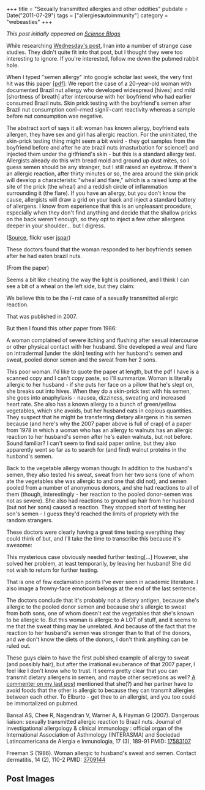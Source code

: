 +++
title = "Sexually transmitted allergies and other oddities"
pubdate = Date("2011-07-29")
tags = ["allergiesautoimmunity"]
category = "webeasties"
+++

_This post initially appeared on [Science Blogs](http://scienceblogs.com/webeasties)_

While researching [Wednesday's post](http://scienceblogs.com/webeasties/2011/07/allergic_to_spunk.php), I ran into a number of strange case studies. They didn't quite fit into that post, but I thought they were too interesting to ignore. If you're interested, follow me down the pubmed rabbit hole.

When I typed "semen allergy" into google scholar last week, the very first hit was this paper [[pdf](http://www.jiaci.org/issues/vol17issue03/10.pdf)]: 
We report the case of a 20-year-old woman with documented Brazil nut allergy who developed widespread [hives] and mild [shortness of breath] after intercourse with her boyfriend who had earlier consumed Brazil nuts. Skin prick testing with the boyfriend's semen after Brazil nut consumption conï¬rmed signiï¬cant reactivity whereas a sample before nut consumption was negative.

The abstract sort of says it all: woman has known allergy, boyfriend eats allergen, they have sex and girl has allergic reaction. For the uninitiated, the skin-prick testing thing might seem a bit weird - they got samples from the boyfriend before and after he ate brazil nuts (masturbation for science!) and injected them under the girlfriend's skin - but this is a standard allergy test. Allergists already do this with bread mold and ground up dust mites, so I guess semen should be any stranger, but I still raised an eyebrow. If there's an allergic reaction, after thirty minutes or so, the area around the skin prick will develop a characteristic "wheal and flare," which is a raised lump at the site of the prick (the wheal) and a reddish circle of inflammation surrounding it (the flare). 
If you have an allergy, but you don't know the cause, allergists will draw a grid on your back and inject a standard battery of allergens. I know from experience that this is an unpleasant procedure, especially when they don't find anything and decide that the shallow pricks on the back weren't enough, so they opt to inject a few other allergens deeper in your shoulder... but I digress.

([Source](http://www.flickr.com/photos/allspaw/93786866/), flickr user [jspar](http://www.flickr.com/photos/allspaw/with/93786866/))

These doctors found that the woman responded to her boyfriends semen after he had eaten brazil nuts.

(From the paper)

Seems a bit like cheating the way the light is positioned, and I think I can see a bit of a wheal on the left side, but they claim:

We believe this to be the ï¬rst case of a sexually transmitted allergic reaction.

That was published in 2007.

But then I found this other paper from 1986:

A woman complained of severe itching and flushing after sexual intercourse or other physical contact with her husband. She developed a weal and flare on intradermal [under the skin] testing with her husband's semen and sweat, pooled donor semen and the sweat from her 2 sons.

This poor woman. I'd like to quote the paper at length, but the pdf I have is a scanned copy and I can't copy paste, so I'll summarize. Woman is literally allergic to her husband - if she puts her face on a pillow that he's slept on, she breaks out into hives. When they do a skin-prick test with his semen, she goes into anaphylaxis - nausea, dizziness, sweating and increased heart rate. 
She also has a known allergy to a bunch of green/yellow vegetables, which she avoids, but her husband eats in copious quantities. They suspect that he might be transferring dietary allergens in his semen because (and here's why the 2007 paper above is full of crap) of a paper from 1978 in which a woman who has an allergy to walnuts has an allergic reaction to her husband's semen after he's eaten walnuts, but not before. Sound familiar? I can't seem to find said paper online, but they also apparently went so far as to search for (and find) walnut proteins in the husband's semen.

Back to the vegetable allergy woman though: In addition to the husband's semen, they also tested his sweat, sweat from her two sons (one of whom ate the vegetables she was allergic to and one that did not), and semen pooled from a number of anonymous donors, and she had reactions to all of them (though, interestingly - her reaction to the pooled donor-semen was not as severe). She also had reactions to ground up hair from her husband (but not her sons) caused a reaction. They stopped short of testing her son's semen - I guess they'd reached the limits of propriety with the random strangers.

These doctors were clearly having a great time testing everything they could think of but, and I'll take the time to transcribe this because it's awesome:

This mysterious case obviously needed further testing[...] However, she solved her problem, at least temporarily, by leaving her husband! She did not wish to return for further testing.

That is one of few exclamation points I've ever seen in academic literature. I also image a frowny-face emoticon belongs at the end of the last sentence.

The doctors conclude that it's probably not a dietary antigen, because she's allergic to the pooled donor semen and because she's allergic to sweat from both sons, one of whom doesn't eat the vegetables that she's known to be allergic to. But this woman is allergic to A LOT of stuff, and it seems to me that the sweat thing may be unrelated. And because of the fact that the reaction to her husband's semen was stronger than to that of the donors, and we don't know the diets of the donors, I don't think anything can be ruled out.

These guys claim to have the first published example of allergy to sweat (and possibly hair), but after the irrational exuberance of that 2007 paper, I feel like I don't know who to trust. It seems pretty clear that you can transmit dietary allergens in semen, and maybe other secretions as well? [A commenter on my last post](http://scienceblogs.com/webeasties/2011/07/allergic_to_spunk.php#comment-4621342) mentioned that she(?) and her partner have to avoid foods that the other is allergic to because they can transmit allergies between each other. To Elburto - get thee to an allergist, and you too could be immortalized on pubmed.

Bansal AS, Chee R, Nagendran V, Warner A, & Hayman G (2007). Dangerous liaison: sexually transmitted allergic reaction to Brazil nuts. Journal of investigational allergology & clinical immunology : official organ of the International Association of Asthmology (INTERASMA) and Sociedad Latinoamericana de Alergia e Inmunologia, 17 (3), 189-91 PMID: [17583107](review)

Freeman S (1986). Woman allergic to husband's sweat and semen. Contact dermatitis, 14 (2), 110-2 PMID: [3709144](review)

      
  

 ## Post Images


